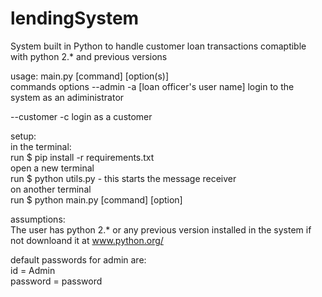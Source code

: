 # lendingSystem
System built in Python to handle customer loan transactions
comaptible with python 2.* and previous versions

usage:
main.py [command] [option(s)]</br>
commands        options
--admin -a      [loan officer's user name]                login to the system as an adiministrator </br>

--customer -c                                              login as a customer</br>

setup:<br>
in the terminal:<br>
run $ pip install -r requirements.txt<br>
open a new terminal<br>
run $ python utils.py    - this starts the message receiver<br>
on another terminal<br>
run $ python main.py [command] [option]<br>

assumptions:<br>
The user has python 2.* or any previous version installed in the system if not downloand it at www.python.org/<br>

default passwords for admin are:<br>
id = Admin<br>
password = password<br>
